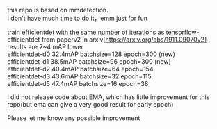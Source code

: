 this repo is based on mmdetection.  
I don't have much time to do it，emm just for fun

train efficientdet with the same number of iterations as tensorflow-efficientdet from paperv2 in arxiv[https://arxiv.org/abs/1911.09070v2] , results are 2~4 mAP lower   
efficientdet-d0  32.4mAP batchsize=128 epoch=300 (new)  
efficientdet-d1  38.5mAP batchsize=96 epoch=300 (new)  
efficientdet-d2  40.4mAP batchsize=64 epoch=154  
efficientdet-d3  43.6mAP batchsize=32 epoch=115  
efficientdet-d5  47.4mAP batchsize=16 epoch=38  


i did not release code about EMA, which has little improvement for this repo(but ema can give a very good result for early epoch)

Please let me know any possible improvement
